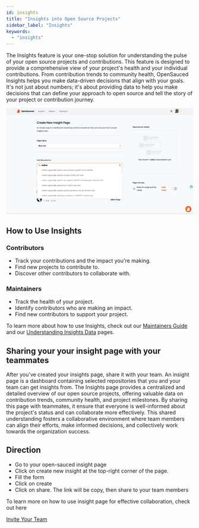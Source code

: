 ```yaml
---
id: insights
title: "Insights into Open Source Projects"
sidebar_label: "Insights"
keywords:
  - "insights"
---
```


The Insights feature is your one-stop solution for understanding the pulse of your open source projects and contributions. This feature is designed to provide a comprehensive view of your project's health and your individual contributions. From contribution trends to community health, OpenSauced Insights helps you make data-driven decisions that align with your goals. It's not just about numbers; it's about providing data to help you make decisions that can define your approach to open source and tell the story of your project or contribution journey.

![insight-pages-demo](../../static/gif/insight-page-demo.gif)

## How to Use Insights

### Contributors

- Track your contributions and the impact you're making.
- Find new projects to contribute to.
- Discover other contributors to collaborate with.

### Maintainers

- Track the health of your project.
- Identify contributors who are making an impact.
- Find new contributors to support your project.

To learn more about how to use Insights, check out our [Maintainers Guide](../maintainers/maintainers-guide.md) and our [Understanding Insights Data](../maintainers/understanding-insights.md) pages.


## Sharing your your insight page with your teammates

After you've created your insights page, share it with your team.
An insight page is a dashboard containing selected repositories that you and your team can get insights from.
The Insights page provides a centralized and detailed overview of our open source projects, offering valuable data on contribution trends, community health, and project milestones. By sharing this page with teammates, it ensure that everyone is well-informed about the project's status and can collaborate more effectively. This shared understanding fosters a collaborative environment where team members can align their efforts, make informed decisions, and collectively work towards the organization success.

## Direction

- Go to your open-sauced insight page
- Click on create new insight at the top-right corner of the page.
- Fill the form
- Click on create 
- Click on share. The link will be copy, then share to your team members

To learn more on how to use insight page for effective collaboration, check out here

[Invite Your Team](../https://www.youtube.com/watch?v=L5ztLP1O7BY)